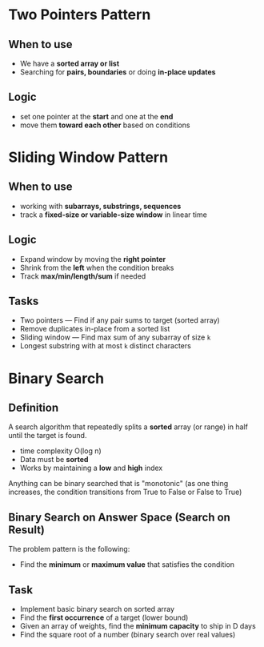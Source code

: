 # Two Pointers Pattern
## When to use
- We have a **sorted array or list**
- Searching for **pairs, boundaries** or doing **in-place updates**
## Logic
- set one pointer at the **start** and one at the **end**
- move them **toward each other** based on conditions


# Sliding Window Pattern
## When to use
- working with **subarrays, substrings, sequences**
- track a **fixed-size or variable-size window** in linear time
## Logic
- Expand window by moving the **right pointer**
- Shrink from the **left** when the condition breaks
- Track **max/min/length/sum** if needed

## Tasks
- Two pointers — Find if any pair sums to target (sorted array)
- Remove duplicates in-place from a sorted list
- Sliding window — Find max sum of any subarray of size `k`
- Longest substring with at most `k` distinct characters

# Binary Search
## Definition

A search algorithm that repeatedly splits a **sorted** array (or range) in half until the target is found.
- time complexity O(log n)
- Data must be **sorted**
- Works by maintaining a **low** and **high** index

Anything can be binary searched that is "monotonic" (as one thing increases, the condition transitions from True to False or False to True)

## Binary Search on Answer Space (Search on Result)

The problem pattern is the following: 
- Find the **minimum** or **maximum value** that satisfies the condition

## Task

- Implement basic binary search on sorted array  
- Find the **first occurrence** of a target (lower bound)  
- Given an array of weights, find the **minimum capacity** to ship in D days  
- Find the square root of a number (binary search over real values)
